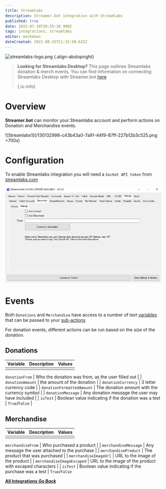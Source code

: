 ```yaml
---
title: Streamlabs
description: Streamer.bot integration with Streamlabs
published: true
date: 2022-07-10T20:35:38.998Z
tags: integrations, streamlabs
editor: markdown
dateCreated: 2021-08-25T21:32:50.615Z
---
```


![streamlabs-logo.png](https://streamer.bot/img/integrations/streamlabs.png) {.align-abstopright}

> **Looking for Streamlabs Desktop?** This page outlines Streamlabs donation & merch events, You can find information on connecting Streamlabs Desktop with Streamer.bot [here](/en/Broadcasters/StreamlabsDesktop) 
> 
> {.is-info}


# Overview

**Streamer.bot** can monitor your Streamlabs account and perform actions on Donation and Merchandise events.

!\[Streamlabs1\](/130132998-c43b43a0-7a91-44f9-87ff-227b12b3c525.png =700x)

# Configuration

To enable Streamlabs integration you will need a `Socket API token` from [streamlabs.com](https://streamlabs.com/)

![Streamlabs2](/130133061-8a2cbf68-1613-4c74-acb3-ea62e6e08cd8.png)

# Events

Both `Donations` and `Merchandise` have access to a number of text [variables](/Variables) that can be passed to your [sub-actions](/Sub-Actions)

For donation events, different actions can be run based on the size of the donation.

## Donations

| Variable | Description | Values |
| --------:|:----------- | ------ |
|          |             |        |


`donationFrom` | Who the donation was from, as the user filled out | | `donationAmount` | the amount of the donation | | `donationCurrency` | 3 letter currency code | | `donationFormattedAmount` | The donation amount with the currency symbol | | `donationMessage` | Any donation message the user may have included | | `isTest` | Boolean value indicating if the donation was a test |  `True`/`False` |


## Merchandise

| Variable | Description | Values |
| --------:|:----------- | ------ |
|          |             |        |


`merchandiseFrom` | Who purchased a product | | `merchandiseMessage` | Any message the user attached to the purchase | | `merchandiseProduct` | The product that was purchased | | `merchandiseImageUrl` | URL to the image of the product | | `merchandiseImageEscaped` | URL to the image of the product with escaped characters | | `isTest` | Boolean value indicating if the purchase was a test |  `True`/`False`


<div class="btn-grid">
  
  [<i class="mdi mdi-chevron-left"></i> **All Integrations *Go Back***](/en/Integrations)
  
</div>